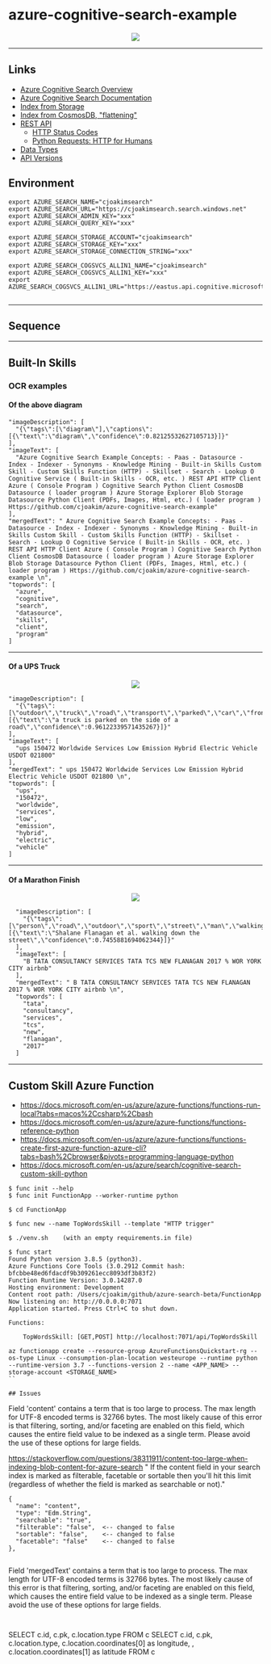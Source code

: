 # azure-cognitive-search-example

<p align="center" width="95%">
  <img src="img/azure-cognitive-search-example.png">
</p>

---


## Links

- [Azure Cognitive Search Overview](https://azure.microsoft.com/en-us/services/search/)
- [Azure Cognitive Search Documentation](https://docs.microsoft.com/en-us/azure/search/)
- [Index from Storage](https://docs.microsoft.com/en-us/azure/search/search-blob-storage-integration)
- [Index from CosmosDB, "flattening"](https://docs.microsoft.com/en-us/azure/search/search-howto-index-cosmosdb)
- [REST API](https://docs.microsoft.com/en-us/rest/api/searchservice/)
  - [HTTP Status Codes](https://docs.microsoft.com/en-us/rest/api/searchservice/http-status-codes)
  - [Python Requests: HTTP for Humans](https://requests.readthedocs.io/en/master/)
- [Data Types](https://docs.microsoft.com/en-us/rest/api/searchservice/supported-data-types)
- [API Versions](https://docs.microsoft.com/en-us/rest/api/searchservice/search-service-api-versions)

## Environment

```
export AZURE_SEARCH_NAME="cjoakimsearch"
export AZURE_SEARCH_URL="https://cjoakimsearch.search.windows.net"
export AZURE_SEARCH_ADMIN_KEY="xxx"
export AZURE_SEARCH_QUERY_KEY="xxx"

export AZURE_SEARCH_STORAGE_ACCOUNT="cjoakimsearch"
export AZURE_SEARCH_STORAGE_KEY="xxx"
export AZURE_SEARCH_STORAGE_CONNECTION_STRING="xxx"

export AZURE_SEARCH_COGSVCS_ALLIN1_NAME="cjoakimsearch"
export AZURE_SEARCH_COGSVCS_ALLIN1_KEY="xxx"
export AZURE_SEARCH_COGSVCS_ALLIN1_URL="https://eastus.api.cognitive.microsoft.com/"


```

---

## Sequence 

---

## Built-In Skills

### OCR examples

#### Of the above diagram

```
"imageDescription": [
  "{\"tags\":[\"diagram\"],\"captions\":[{\"text\":\"diagram\",\"confidence\":0.82125532627105713}]}"
],
"imageText": [
  "Azure Cognitive Search Example Concepts: - Paas - Datasource - Index - Indexer - Synonyms - Knowledge Mining - Built-in Skills Custom Skill - Custom Skills Function (HTTP) - Skillset - Search - Lookup O Cognitive Service ( Built-in Skills - OCR, etc. ) REST API HTTP Client Azure ( Console Program ) Cognitive Search Python Client CosmosDB Datasource ( loader program ) Azure Storage Explorer Blob Storage Datasource Python Client (PDFs, Images, Html, etc.) ( loader program ) Https://github.com/cjoakim/azure-cognitive-search-example"
],
"mergedText": " Azure Cognitive Search Example Concepts: - Paas - Datasource - Index - Indexer - Synonyms - Knowledge Mining - Built-in Skills Custom Skill - Custom Skills Function (HTTP) - Skillset - Search - Lookup O Cognitive Service ( Built-in Skills - OCR, etc. ) REST API HTTP Client Azure ( Console Program ) Cognitive Search Python Client CosmosDB Datasource ( loader program ) Azure Storage Explorer Blob Storage Datasource Python Client (PDFs, Images, Html, etc.) ( loader program ) Https://github.com/cjoakim/azure-cognitive-search-example \n",
"topwords": [
  "azure",
  "cognitive",
  "search",
  "datasource",
  "skills",
  "client",
  "program"
]
```

---

#### Of a UPS Truck

<p align="center" width="95%">
  <img src="documents/UPSWEB-800x533.jpg">
</p>

```
"imageDescription": [
  "{\"tags\":[\"outdoor\",\"truck\",\"road\",\"transport\",\"parked\",\"car\",\"front\",\"sitting\",\"side\",\"bus\",\"large\",\"street\",\"parking\",\"standing\",\"old\",\"green\",\"man\"],\"captions\":[{\"text\":\"a truck is parked on the side of a road\",\"confidence\":0.96122339571435267}]}"
],
"imageText": [
  "ups 150472 Worldwide Services Low Emission Hybrid Electric Vehicle USDOT 021800"
],
"mergedText": " ups 150472 Worldwide Services Low Emission Hybrid Electric Vehicle USDOT 021800 \n",
"topwords": [
  "ups",
  "150472",
  "worldwide",
  "services",
  "low",
  "emission",
  "hybrid",
  "electric",
  "vehicle"
]
```

---

#### Of a Marathon Finish

<p align="center" width="95%">
  <img src="documents/sfny.jpg">
</p>

```
  "imageDescription": [
    "{\"tags\":[\"person\",\"road\",\"outdoor\",\"sport\",\"street\",\"man\",\"walking\",\"holding\",\"woman\",\"people\",\"jumping\",\"young\",\"standing\",\"riding\",\"city\",\"playing\",\"player\",\"group\",\"ball\"],\"captions\":[{\"text\":\"Shalane Flanagan et al. walking down the street\",\"confidence\":0.7455881694062344}]}"
  ],
  "imageText": [
    "B TATA CONSULTANCY SERVICES TATA TCS NEW FLANAGAN 2017 % WOR YORK CITY airbnb"
  ],
  "mergedText": " B TATA CONSULTANCY SERVICES TATA TCS NEW FLANAGAN 2017 % WOR YORK CITY airbnb \n",
  "topwords": [
    "tata",
    "consultancy",
    "services",
    "tcs",
    "new",
    "flanagan",
    "2017"
  ]
```

---

## Custom Skill Azure Function

- https://docs.microsoft.com/en-us/azure/azure-functions/functions-run-local?tabs=macos%2Ccsharp%2Cbash
- https://docs.microsoft.com/en-us/azure/azure-functions/functions-reference-python
- https://docs.microsoft.com/en-us/azure/azure-functions/functions-create-first-azure-function-azure-cli?tabs=bash%2Cbrowser&pivots=programming-language-python
- https://docs.microsoft.com/en-us/azure/search/cognitive-search-custom-skill-python

```
$ func init --help
$ func init FunctionApp --worker-runtime python

$ cd FunctionApp

$ func new --name TopWordsSkill --template "HTTP trigger"

$ ./venv.sh    (with an empty requirements.in file)

$ func start
Found Python version 3.8.5 (python3).
Azure Functions Core Tools (3.0.2912 Commit hash: bfcbbe48ed6fdacdf9b309261ecc8093df3b83f2)
Function Runtime Version: 3.0.14287.0
Hosting environment: Development
Content root path: /Users/cjoakim/github/azure-search-beta/FunctionApp
Now listening on: http://0.0.0.0:7071
Application started. Press Ctrl+C to shut down.

Functions:

	TopWordsSkill: [GET,POST] http://localhost:7071/api/TopWordsSkill
```

```
az functionapp create --resource-group AzureFunctionsQuickstart-rg --os-type Linux --consumption-plan-location westeurope --runtime python --runtime-version 3.7 --functions-version 2 --name <APP_NAME> --storage-account <STORAGE_NAME>
``

## Issues 

```

Field 'content' contains a term that is too large to process. The max length for UTF-8 encoded terms is 32766 bytes. The most likely cause of this error is that filtering, sorting, and/or faceting are enabled on this field, which causes the entire field value to be indexed as a single term. Please avoid the use of these options for large fields.

https://stackoverflow.com/questions/38311911/content-too-large-when-indexing-blob-content-for-azure-search
" If the content field in your search index is marked as filterable, facetable or sortable then you'll hit this limit (regardless of whether the field is marked as searchable or not)."

    {
      "name": "content",
      "type": "Edm.String",
      "searchable": "true",
      "filterable": "false",  <-- changed to false
      "sortable": "false",    <-- changed to false
      "facetable": "false"    <-- changed to false
    },
```

```
Field 'mergedText' contains a term that is too large to process. The max length for UTF-8 encoded terms is 32766 bytes. The most likely cause of this error is that filtering, sorting, and/or faceting are enabled on this field, which causes the entire field value to be indexed as a single term. Please avoid the use of these options for large fields.
```


```
SELECT c.id, c.pk, c.location.type FROM c
SELECT c.id, c.pk, c.location.type, c.location.coordinates[0] as longitude, , c.location.coordinates[1] as latitude FROM c
```